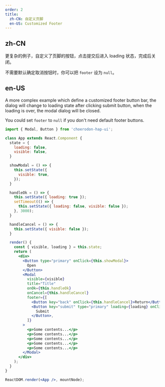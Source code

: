 ```yaml
---
order: 2
title:
  zh-CN: 自定义页脚
  en-US: Customized Footer
---
```


## zh-CN

更复杂的例子，自定义了页脚的按钮，点击提交后进入 loading 状态，完成后关闭。

不需要默认确定取消按钮时，你可以把 `footer` 设为 `null`。

## en-US

A more complex example which define a customized footer button bar,
the dialog will change to loading state after clicking submit button, when the loading is over,
the modal dialog will be closed.

You could set `footer` to `null` if you don't need default footer buttons.

````jsx
import { Modal, Button } from 'choerodon-hap-ui';

class App extends React.Component {
  state = {
    loading: false,
    visible: false,
  }

  showModal = () => {
    this.setState({
      visible: true,
    });
  }

  handleOk = () => {
    this.setState({ loading: true });
    setTimeout(() => {
      this.setState({ loading: false, visible: false });
    }, 3000);
  }

  handleCancel = () => {
    this.setState({ visible: false });
  }

  render() {
    const { visible, loading } = this.state;
    return (
      <div>
        <Button type="primary" onClick={this.showModal}>
          Open
        </Button>
        <Modal
          visible={visible}
          title="Title"
          onOk={this.handleOk}
          onCancel={this.handleCancel}
          footer={[
            <Button key="back" onClick={this.handleCancel}>Return</Button>,
            <Button key="submit" type="primary" loading={loading} onClick={this.handleOk}>
              Submit
            </Button>,
          ]}
        >
          <p>Some contents...</p>
          <p>Some contents...</p>
          <p>Some contents...</p>
          <p>Some contents...</p>
          <p>Some contents...</p>
        </Modal>
      </div>
    );
  }
}

ReactDOM.render(<App />, mountNode);
````
